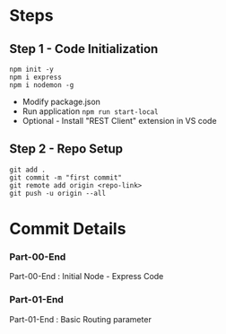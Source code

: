 # Steps

## Step 1 - Code Initialization

```
npm init -y
npm i express
npm i nodemon -g
```
- Modify package.json
- Run application `npm run start-local`
- Optional - Install "REST Client" extension in VS code

## Step 2 - Repo Setup

```
git add .
git commit -m "first commit"
git remote add origin <repo-link>
git push -u origin --all
```

# Commit Details

### Part-00-End 
Part-00-End : Initial Node - Express Code

### Part-01-End 
Part-01-End : Basic Routing parameter